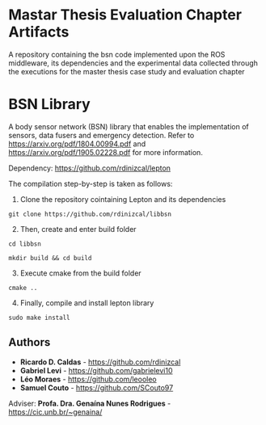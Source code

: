 # Mastar Thesis Evaluation Chapter Artifacts

A repository containing the bsn code implemented upon the ROS middleware, its dependencies and the experimental data collected through the executions for the master thesis case study and evaluation chapter

# BSN Library

A body sensor network (BSN) library that enables the implementation of sensors, data fusers and emergency detection. Refer to https://arxiv.org/pdf/1804.00994.pdf and https://arxiv.org/pdf/1905.02228.pdf for more information. 

Dependency:
https://github.com/rdinizcal/lepton

The compilation step-by-step is taken as follows: 

1. Clone the repository cointaining Lepton and its dependencies

```
git clone https://github.com/rdinizcal/libbsn
``` 

2. Then, create and enter build folder
```
cd libbsn
``` 
``` 
mkdir build && cd build
``` 

3. Execute cmake from the build folder
``` 
cmake ..
``` 

4. Finally, compile and install lepton library
``` 
sudo make install
``` 

## Authors

* **Ricardo D. Caldas** - https://github.com/rdinizcal
* **Gabriel Levi** - https://github.com/gabrielevi10
* **Léo Moraes** - https://github.com/leooleo 
* **Samuel Couto** - https://github.com/SCouto97 

Adviser: **Profa. Dra. Genaína Nunes Rodrigues** - https://cic.unb.br/~genaina/
